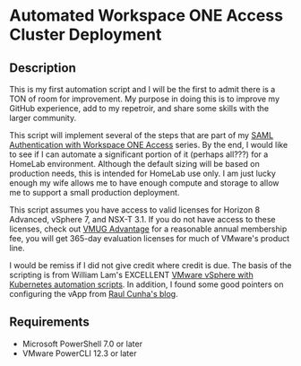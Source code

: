 # Automated Workspace ONE Access Cluster Deployment

## Description

This is my first automation script and I will be the first to admit there is a TON of room for improvement.  My purpose in doing this is to improve my GitHub experience, add to my repetroir, and share some skills with the larger community.

This script will implement several of the steps that are part of my [SAML Authentication with Workspace ONE Access](https://www.vmhomelab.org/2021/02/saml-authentication-with-workspace-one-access-part-1-preparation/) series.  By the end, I would like to see if I can automate a significant portion of it (perhaps all???) for a HomeLab environment.  Although the default sizing will be based on production needs, this is intended for HomeLab use only.  I am just lucky enough my wife allows me to have enough compute and storage to allow me to support a small production deployment.

This script assumes you have access to valid licenses for Horizon 8 Advanced, vSphere 7, and NSX-T 3.1.  If you do not have access to these licenses, check out [VMUG Advantage](https://www.vmug.com/membership/vmug-advantage-membership) for a reasonable annual membership fee, you will get 365-day evaluation licenses for much of VMware's product line.

I would be remiss if I did not give credit where credit is due.  The basis of the scripting is from William Lam's EXCELLENT [VMware vSphere with Kubernetes automation scripts](https://www.virtuallyghetto.com/2020/04/automated-vsphere-7-and-vsphere-with-kubernetes-lab-deployment-script.html).  In addition, I found some good pointers on configuring the vApp from [Raul Cunha's blog](https://raulcunha.com/2021/01/29/how-to-deploy-workspace-one-access-using-powercli/).  

## Requirements
- Microsoft PowerShell 7.0 or later
- VMware PowerCLI 12.3 or later

